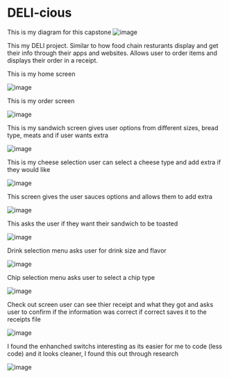 # DELI-cious
This is my diagram for this capstone
![image](https://github.com/Raffamann/DELI-cious/assets/166444172/dfe0489f-38fc-40bd-a72a-ffc60691478c)

This my DELI project. Similar to how food chain resturants display and get their info through their apps and websites. Allows user to order items and displays their order in a receipt.

This is my home screen

![image](https://github.com/Raffamann/DELI-cious/assets/166444172/f9511fbd-5689-4bcf-a286-adfec67d19c2)

This is my order screen

![image](https://github.com/Raffamann/DELI-cious/assets/166444172/9f744777-bf95-4436-be15-30c3133b14e8)

This is my sandwich screen gives user options from different sizes, bread type, meats and if user wants extra 

![image](https://github.com/Raffamann/DELI-cious/assets/166444172/3ddc1518-b9f1-44d1-a66f-eb9714f251fb)

This is my cheese selection user can select a cheese type and add extra if they would like

![image](https://github.com/Raffamann/DELI-cious/assets/166444172/da6d5249-8ce9-4b25-a5af-730ae984aa40)

This screen gives the user sauces options and allows them to add extra 

![image](https://github.com/Raffamann/DELI-cious/assets/166444172/a551369f-660d-4403-8052-1b160684021e)

This asks the user if they want their sandwich to be toasted

![image](https://github.com/Raffamann/DELI-cious/assets/166444172/d110058f-d66c-4c32-9722-47ef6497e529)

Drink selection menu asks user for drink size and flavor

![image](https://github.com/Raffamann/DELI-cious/assets/166444172/acd2f784-fd49-4dd4-90eb-4f39fa858033)

Chip selection menu asks user to select a chip type

![image](https://github.com/Raffamann/DELI-cious/assets/166444172/4febdfcc-b16a-4635-acfa-c9bfffe7cf08)

Check out screen user can see thier receipt and what they got and asks user to confirm if the information was correct if correct saves it to the receipts file

![image](https://github.com/Raffamann/DELI-cious/assets/166444172/6d7537ad-c0be-412c-a0e0-cd74af8f9409)




I found the enhanched switchs interesting as its easier for me to code (less code) and it looks cleaner, I found this out through research 

![image](https://github.com/Raffamann/DELI-cious/assets/166444172/fbcc97a7-f43c-4018-a3fc-5689ddc756e8)
